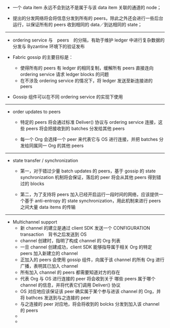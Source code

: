 - 一个 data item 永远不会到达不是属于与该 data item 关联的通道的 node；

- 提出的分发网络将会将信息分发到所有的 peers，除此之外还会进行一些后台运行，以保证所有的 peers 收到相同的 data／到达相同的 state；

---

- ordering service 与　peers　的分隔，有助于维护 ledger 中进行复杂数据的分发与 Byzantine 环境下的验证发布

- Fabric gossip 的主要目标是：
	- 使得所有的 peers 有 ledger 的相同复制，缓解所有 peers 直接连向ordering service 请求 ledger blocks 的问题
	- 在不涉及 ordering service 的情况下，将 ledger 发送至新连接进的 peers

- Gossip 组件可以在不同 ordering service 的实现下使用

--- 
- order updates to peers

	- 特定的 peers 将会通过标准 Deliver() 协议与 ordering service 连接，这些 peers 将会把接收到的 batches 分发给其他 peers

	- 每一个 Org 会选择一个 peer 来代表它与 OS 进行连接，并把 batches 分发给同属同一 Org 的其他 peers

---
- state transfer / synchronization

	- 第一，对于错过少量 batch updates 的 peers，基于 gossip 的 state synchronization 机制将会保证，落后的 peer 将会从其他 peers 得到错过的 blocks

	- 第二，为了支持将 peers 加入已经开启运行一段时间的网络，应该提供一个基于 anti-entropy 的 state synchronization，用此机制来进行 peers 之间大量 data items 的传输

---
- Multichannel support
	- 新 channel 的建立是通过 client SDK 发送一个 CONFIGURATION transaction　背书之后发送到 OS
	- channel 创建时，指明了构成 channel 的 Org 列表
	- 一旦 channel 创建成功，client SDK 能够指导属于相关 Org 的特定 peers 加入新建立的 channel
	- 正加入的 peers 会使用 gossip 组件，向属于该 channel 的所有 Org 进行广播，表明其已加入 channel
	- 所有加入 channel 的 peers 都需要知道对方的存在
	- 代表 Org 与 OS 进行连接的 peer 将会收到关于 哪些 peers 属于哪个 channel 的信息，并将代表它们调用 Deliver() 协议
	- OS 对应地应该保证该 peer 确实属于某个参与进该 channel 的 Org，并将 bathces 发送到与之连接的 peer
	- 与之连接的 peer 对应地，将会将收到的 bolcks 分发到加入该 channel 的 peers
	- 
	- 








